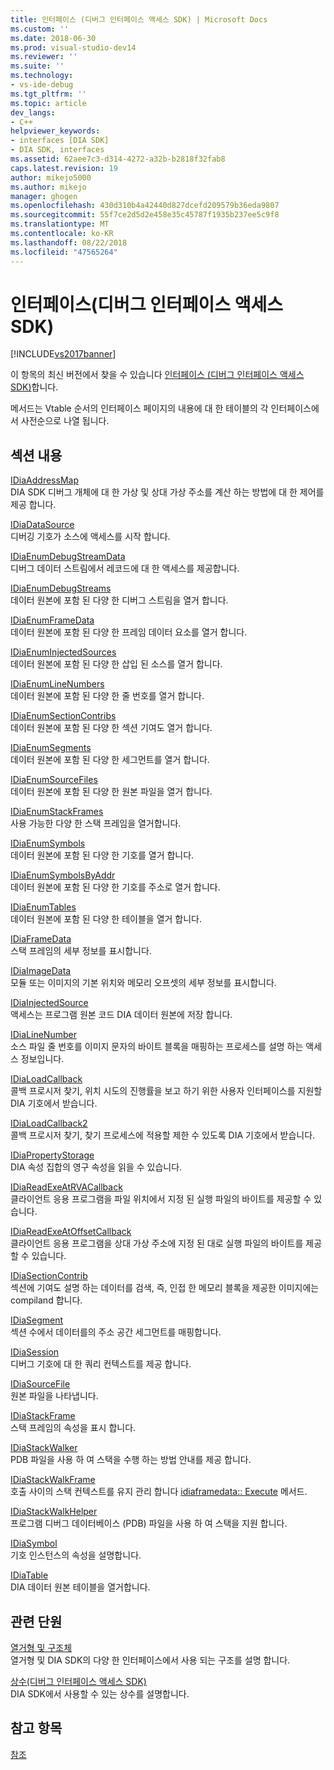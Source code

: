```yaml
---
title: 인터페이스 (디버그 인터페이스 액세스 SDK) | Microsoft Docs
ms.custom: ''
ms.date: 2018-06-30
ms.prod: visual-studio-dev14
ms.reviewer: ''
ms.suite: ''
ms.technology:
- vs-ide-debug
ms.tgt_pltfrm: ''
ms.topic: article
dev_langs:
- C++
helpviewer_keywords:
- interfaces [DIA SDK]
- DIA SDK, interfaces
ms.assetid: 62aee7c3-d314-4272-a32b-b2818f32fab8
caps.latest.revision: 19
author: mikejo5000
ms.author: mikejo
manager: ghogen
ms.openlocfilehash: 430d310b4a42440d827dcefd209579b36eda9807
ms.sourcegitcommit: 55f7ce2d5d2e458e35c45787f1935b237ee5c9f8
ms.translationtype: MT
ms.contentlocale: ko-KR
ms.lasthandoff: 08/22/2018
ms.locfileid: "47565264"
---
```

# <a name="interfaces-debug-interface-access-sdk"></a>인터페이스(디버그 인터페이스 액세스 SDK)
[!INCLUDE[vs2017banner](../../includes/vs2017banner.md)]

이 항목의 최신 버전에서 찾을 수 있습니다 [인터페이스 (디버그 인터페이스 액세스 SDK)](https://docs.microsoft.com/visualstudio/debugger/debug-interface-access/interfaces-debug-interface-access-sdk)합니다.  
  
메서드는 Vtable 순서의 인터페이스 페이지의 내용에 대 한 테이블의 각 인터페이스에서 사전순으로 나열 됩니다.  
  
## <a name="in-this-section"></a>섹션 내용  
 [IDiaAddressMap](../../debugger/debug-interface-access/idiaaddressmap.md)  
 DIA SDK 디버그 개체에 대 한 가상 및 상대 가상 주소를 계산 하는 방법에 대 한 제어를 제공 합니다.  
  
 [IDiaDataSource](../../debugger/debug-interface-access/idiadatasource.md)  
 디버깅 기호가 소스에 액세스를 시작 합니다.  
  
 [IDiaEnumDebugStreamData](../../debugger/debug-interface-access/idiaenumdebugstreamdata.md)  
 디버그 데이터 스트림에서 레코드에 대 한 액세스를 제공합니다.  
  
 [IDiaEnumDebugStreams](../../debugger/debug-interface-access/idiaenumdebugstreams.md)  
 데이터 원본에 포함 된 다양 한 디버그 스트림을 열거 합니다.  
  
 [IDiaEnumFrameData](../../debugger/debug-interface-access/idiaenumframedata.md)  
 데이터 원본에 포함 된 다양 한 프레임 데이터 요소를 열거 합니다.  
  
 [IDiaEnumInjectedSources](../../debugger/debug-interface-access/idiaenuminjectedsources.md)  
 데이터 원본에 포함 된 다양 한 삽입 된 소스를 열거 합니다.  
  
 [IDiaEnumLineNumbers](../../debugger/debug-interface-access/idiaenumlinenumbers.md)  
 데이터 원본에 포함 된 다양 한 줄 번호를 열거 합니다.  
  
 [IDiaEnumSectionContribs](../../debugger/debug-interface-access/idiaenumsectioncontribs.md)  
 데이터 원본에 포함 된 다양 한 섹션 기여도 열거 합니다.  
  
 [IDiaEnumSegments](../../debugger/debug-interface-access/idiaenumsegments.md)  
 데이터 원본에 포함 된 다양 한 세그먼트를 열거 합니다.  
  
 [IDiaEnumSourceFiles](../../debugger/debug-interface-access/idiaenumsourcefiles.md)  
 데이터 원본에 포함 된 다양 한 원본 파일을 열거 합니다.  
  
 [IDiaEnumStackFrames](../../debugger/debug-interface-access/idiaenumstackframes.md)  
 사용 가능한 다양 한 스택 프레임을 열거합니다.  
  
 [IDiaEnumSymbols](../../debugger/debug-interface-access/idiaenumsymbols.md)  
 데이터 원본에 포함 된 다양 한 기호를 열거 합니다.  
  
 [IDiaEnumSymbolsByAddr](../../debugger/debug-interface-access/idiaenumsymbolsbyaddr.md)  
 데이터 원본에 포함 된 다양 한 기호를 주소로 열거 합니다.  
  
 [IDiaEnumTables](../../debugger/debug-interface-access/idiaenumtables.md)  
 데이터 원본에 포함 된 다양 한 테이블을 열거 합니다.  
  
 [IDiaFrameData](../../debugger/debug-interface-access/idiaframedata.md)  
 스택 프레임의 세부 정보를 표시합니다.  
  
 [IDiaImageData](../../debugger/debug-interface-access/idiaimagedata.md)  
 모듈 또는 이미지의 기본 위치와 메모리 오프셋의 세부 정보를 표시합니다.  
  
 [IDiaInjectedSource](../../debugger/debug-interface-access/idiainjectedsource.md)  
 액세스는 프로그램 원본 코드 DIA 데이터 원본에 저장 합니다.  
  
 [IDiaLineNumber](../../debugger/debug-interface-access/idialinenumber.md)  
 소스 파일 줄 번호를 이미지 문자의 바이트 블록을 매핑하는 프로세스를 설명 하는 액세스 정보입니다.  
  
 [IDiaLoadCallback](../../debugger/debug-interface-access/idialoadcallback.md)  
 콜백 프로시저 찾기, 위치 시도의 진행률을 보고 하기 위한 사용자 인터페이스를 지원할 DIA 기호에서 받습니다.  
  
 [IDiaLoadCallback2](../../debugger/debug-interface-access/idialoadcallback2.md)  
 콜백 프로시저 찾기, 찾기 프로세스에 적용할 제한 수 있도록 DIA 기호에서 받습니다.  
  
 [IDiaPropertyStorage](../../debugger/debug-interface-access/idiapropertystorage.md)  
 DIA 속성 집합의 영구 속성을 읽을 수 있습니다.  
  
 [IDiaReadExeAtRVACallback](../../debugger/debug-interface-access/idiareadexeatrvacallback.md)  
 클라이언트 응용 프로그램을 파일 위치에서 지정 된 실행 파일의 바이트를 제공할 수 있습니다.  
  
 [IDiaReadExeAtOffsetCallback](../../debugger/debug-interface-access/idiareadexeatoffsetcallback.md)  
 클라이언트 응용 프로그램을 상대 가상 주소에 지정 된 대로 실행 파일의 바이트를 제공할 수 있습니다.  
  
 [IDiaSectionContrib](../../debugger/debug-interface-access/idiasectioncontrib.md)  
 섹션에 기여도 설명 하는 데이터를 검색, 즉, 인접 한 메모리 블록을 제공한 이미지에는 compiland 합니다.  
  
 [IDiaSegment](../../debugger/debug-interface-access/idiasegment.md)  
 섹션 수에서 데이터를의 주소 공간 세그먼트를 매핑합니다.  
  
 [IDiaSession](../../debugger/debug-interface-access/idiasession.md)  
 디버그 기호에 대 한 쿼리 컨텍스트를 제공 합니다.  
  
 [IDiaSourceFile](../../debugger/debug-interface-access/idiasourcefile.md)  
 원본 파일을 나타냅니다.  
  
 [IDiaStackFrame](../../debugger/debug-interface-access/idiastackframe.md)  
 스택 프레임의 속성을 표시 합니다.  
  
 [IDiaStackWalker](../../debugger/debug-interface-access/idiastackwalker.md)  
 PDB 파일을 사용 하 여 스택을 수행 하는 방법 안내를 제공 합니다.  
  
 [IDiaStackWalkFrame](../../debugger/debug-interface-access/idiastackwalkframe.md)  
 호출 사이의 스택 컨텍스트를 유지 관리 합니다 [idiaframedata:: Execute](../../debugger/debug-interface-access/idiaframedata-execute.md) 메서드.  
  
 [IDiaStackWalkHelper](../../debugger/debug-interface-access/idiastackwalkhelper.md)  
 프로그램 디버그 데이터베이스 (PDB) 파일을 사용 하 여 스택을 지원 합니다.  
  
 [IDiaSymbol](../../debugger/debug-interface-access/idiasymbol.md)  
 기호 인스턴스의 속성을 설명합니다.  
  
 [IDiaTable](../../debugger/debug-interface-access/idiatable.md)  
 DIA 데이터 원본 테이블을 열거합니다.  
  
## <a name="related-sections"></a>관련 단원  
 [열거형 및 구조체](../../debugger/debug-interface-access/enumerations-and-structures.md)  
 열거형 및 DIA SDK의 다양 한 인터페이스에서 사용 되는 구조를 설명 합니다.  
  
 [상수(디버그 인터페이스 액세스 SDK)](../../debugger/debug-interface-access/constants-debug-interface-access-sdk.md)  
 DIA SDK에서 사용할 수 있는 상수를 설명합니다.  
  
## <a name="see-also"></a>참고 항목  
 [참조](../../debugger/debug-interface-access/debug-interface-access-sdk-reference.md)



